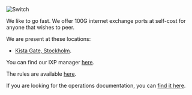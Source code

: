 ![Switch](https://user-images.githubusercontent.com/149442/127568538-558bc9fa-3180-4bbb-8637-c514df976ffe.png)

We like to go fast. We offer 100G internet exchange ports at self-cost for anyone that wishes to peer.

We are present at these locations:

 - [Kista Gate, Stockholm](https://www.peeringdb.com/fac/5544).

You can find our IXP manager [here](https://manager.sonix.network/).

The rules are available [here](rules.md).

If you are looking for the operations documentation, you can [find it here](ops.md).
